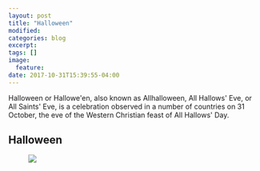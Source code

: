 ```yaml
---
layout: post
title: "Halloween"
modified:
categories: blog
excerpt:
tags: []
image:
  feature:
date: 2017-10-31T15:39:55-04:00
---
```


Halloween or Hallowe'en, also known as Allhalloween, All Hallows' Eve, or All Saints' Eve, is a celebration observed in a number of countries on 31 October, the eve of the Western Christian feast of All Hallows' Day.

## Halloween


<figure>
    <a href="http://wp.production.patheos.com/blogs/formerlyfundie/files/2015/10/halloween1.jpg"><img src="http://wp.production.patheos.com/blogs/formerlyfundie/files/2015/10/halloween1.jpg"></a>
</figure>



